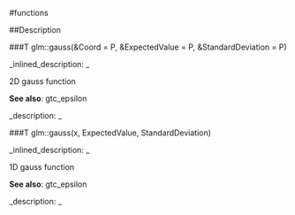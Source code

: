#functions


<!--
_visible: True_
_advanced: False_
-->

##Description





<!----------------------------------------------------------------------------->

###T glm::gauss(&Coord = P, &ExpectedValue = P, &StandardDeviation = P)

<!--
_syntax: glm::gauss(&Coord = P, &ExpectedValue = P, &StandardDeviation = P)_
_name: glm::gauss_
_returns: T_
_returns_description: _
_parameters: const glm::vec2 &Coord=P, const glm::vec2 &ExpectedValue=P, const glm::vec2 &StandardDeviation=P_
_version_started: 0.10.0_
_version_deprecated: _
_summary: _
_constant: False_
_static: False_
_visible: True_
_advanced: False_
-->

_inlined_description: _

2D gauss function


**See also**: gtc_epsilon





_description: _







<!----------------------------------------------------------------------------->

###T glm::gauss(x, ExpectedValue, StandardDeviation)

<!--
_syntax: glm::gauss(x, ExpectedValue, StandardDeviation)_
_name: glm::gauss_
_returns: T_
_returns_description: _
_parameters: T x, T ExpectedValue, T StandardDeviation_
_version_started: 0.10.0_
_version_deprecated: _
_summary: _
_constant: False_
_static: False_
_visible: True_
_advanced: False_
-->

_inlined_description: _

1D gauss function


**See also**: gtc_epsilon





_description: _







<!----------------------------------------------------------------------------->

